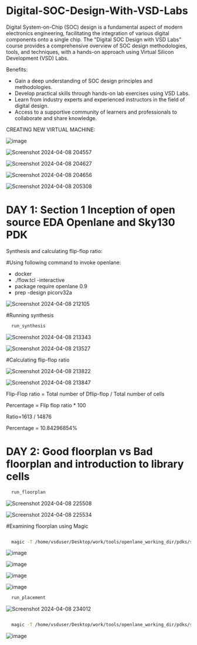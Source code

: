 # Digital-SOC-Design-With-VSD-Labs

Digital System-on-Chip (SOC) design is a fundamental aspect of modern electronics engineering, facilitating the integration of various digital components onto a single chip. The "Digital SOC Design with VSD Labs" course provides a comprehensive overview of SOC design methodologies, tools, and techniques, with a hands-on approach using Virtual Silicon Development (VSD) Labs.

Benefits:

- Gain a deep understanding of SOC design principles and methodologies.
- Develop practical skills through hands-on lab exercises using VSD Labs.
- Learn from industry experts and experienced instructors in the field of digital design.
- Access to a supportive community of learners and professionals to collaborate and share knowledge.

CREATING NEW VIRTUAL MACHINE:

![image](https://github.com/Rajendra231/DIGITAL-SOC-DESIGN/assets/166032447/327fc352-de01-446c-bbc6-062a02853144)


![Screenshot 2024-04-08 204557](https://github.com/Rajendra231/DIGITAL-SOC-DESIGN/assets/166032447/d21ed282-9aaf-413b-933e-0e006624800e)


![Screenshot 2024-04-08 204627](https://github.com/Rajendra231/DIGITAL-SOC-DESIGN/assets/166032447/5c744692-8648-4ee0-9aa7-4c9631604900)

![Screenshot 2024-04-08 204656](https://github.com/Rajendra231/DIGITAL-SOC-DESIGN/assets/166032447/cd9e87a0-c475-43be-87d3-3ea78b3c9974)

![Screenshot 2024-04-08 205308](https://github.com/Rajendra231/DIGITAL-SOC-DESIGN/assets/166032447/97a87429-371e-4f1b-97bd-5c995249b0d6)


# DAY 1: Section 1 Inception of open source EDA Openlane and Sky130 PDK
Synthesis and calculating flip-flop ratio:

#Using following command to invoke openlane:
- docker
- ./flow.tcl -interactive
- package require openlane 0.9
- prep -design picorv32a

![Screenshot 2024-04-08 212105](https://github.com/Rajendra231/DIGITAL-SOC-DESIGN/assets/166032447/6c20e74b-2df8-48cf-9207-e4d86c4415bb)


#Running synthesis

```bash
  run_synthesis
```


![Screenshot 2024-04-08 213343](https://github.com/Rajendra231/DIGITAL-SOC-DESIGN/assets/166032447/fd67e3f9-8fb4-4f1d-9f56-736e5a22cb28)

![Screenshot 2024-04-08 213527](https://github.com/Rajendra231/DIGITAL-SOC-DESIGN/assets/166032447/d66c33ba-57d6-4bbc-8eae-73b03d225b20)

#Calculating flip-flop ratio

![Screenshot 2024-04-08 213822](https://github.com/Rajendra231/DIGITAL-SOC-DESIGN/assets/166032447/f18eb064-90f1-4789-bbff-e4286a600d05)

![Screenshot 2024-04-08 213847](https://github.com/Rajendra231/DIGITAL-SOC-DESIGN/assets/166032447/9d144b98-b5d7-408b-ada9-686fbaf66506)


Flip-Flop ratio = Total number of Dflip-flop / Total number of cells
 
Percentage = Flip flop ratio * 100

 Ratio=1613 / 14876 
 
Percentage = 10.84296854%

# DAY 2: Good floorplan vs Bad floorplan and introduction to library cells

```bash
  run_floorplan
```
![Screenshot 2024-04-08 225508](https://github.com/Rajendra231/DIGITAL-SOC-DESIGN/assets/166032447/5db362bb-ca56-44fc-bf60-3ccc71911cf8)


![Screenshot 2024-04-08 225534](https://github.com/Rajendra231/DIGITAL-SOC-DESIGN/assets/166032447/6ca2cdec-1b6e-4b67-ba66-f7edeb65e1e0)

#Examining floorplan using Magic

```bash

  magic -T /home/vsduser/Desktop/work/tools/openlane_working_dir/pdks/sky130A/libs.tech/magic/sky130A.tech lef read ../../tmp/merged_unpadded.lef def read picorv32a.floorplan.def &

```



![image](https://github.com/Rajendra231/DIGITAL-SOC-DESIGN/assets/166032447/70a40d1a-9ba5-438e-914e-dde9e5cfb779)

![image](https://github.com/Rajendra231/DIGITAL-SOC-DESIGN/assets/166032447/e51f4673-81e6-44f7-b43a-ae1dbc317444)


![image](https://github.com/Rajendra231/DIGITAL-SOC-DESIGN/assets/166032447/dfb798a6-aec9-4775-87e0-e83147a5f45f)

![image](https://github.com/Rajendra231/DIGITAL-SOC-DESIGN/assets/166032447/756fa90b-e08b-47bb-87da-0a5bb8471341)

```bash
  run_placement
```
![Screenshot 2024-04-08 234012](https://github.com/Rajendra231/DIGITAL-SOC-DESIGN/assets/166032447/711ee225-8855-4beb-ba33-905b235745d7)

```bash

  magic -T /home/vsduser/Desktop/work/tools/openlane_working_dir/pdks/sky130A/libs.tech/magic/sky130A.tech lef read ../../tmp/merged_unpadded.lef def read picorv32a.floorplan.def &

```
![image](https://github.com/Rajendra231/DIGITAL-SOC-DESIGN/assets/166032447/1cf43507-71c8-4272-af91-a5b8e265a31a)








